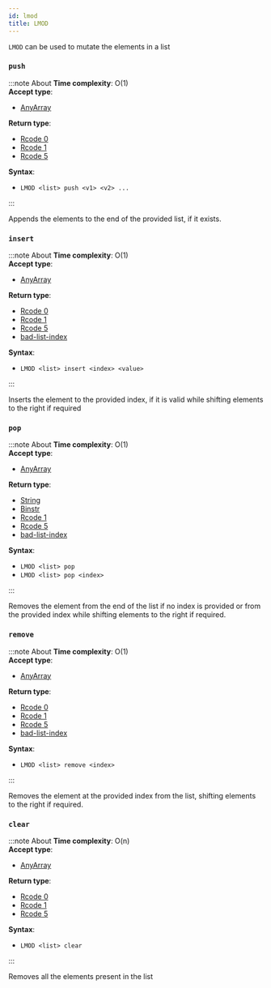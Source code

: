 ```yaml
---
id: lmod
title: LMOD
---
```


`LMOD` can be used to mutate the elements in a list

### `push`
:::note About
**Time complexity**: O(1)  
**Accept type**:

- [AnyArray](../protocol/data-types.md#any-array)

**Return type**:

- [Rcode 0](../protocol/response-codes.md)
- [Rcode 1](../protocol/response-codes.md)
- [Rcode 5](../protocol/response-codes.md)

**Syntax**:

- `LMOD <list> push <v1> <v2> ...`

:::

Appends the elements to the end of the provided list, if it exists.

### `insert`
:::note About
**Time complexity**: O(1)  
**Accept type**:

- [AnyArray](../protocol/data-types.md#any-array)

**Return type**:

- [Rcode 0](../protocol/response-codes.md)
- [Rcode 1](../protocol/response-codes.md)
- [Rcode 5](../protocol/response-codes.md)
- [bad-list-index](../protocol/errors.md#table-of-errors)

**Syntax**:

- `LMOD <list> insert <index> <value>`

:::

Inserts the element to the provided index, if it is valid while shifting elements
to the right if required


### `pop`
:::note About
**Time complexity**: O(1)  
**Accept type**:

- [AnyArray](../protocol/data-types.md#any-array)

**Return type**:

- [String](../protocol/skyhash.md#strings-)
- [Binstr](../protocol/skyhash.md#strings-)
- [Rcode 1](../protocol/response-codes.md)
- [Rcode 5](../protocol/response-codes.md)
- [bad-list-index](../protocol/errors.md#table-of-errors)

**Syntax**:

- `LMOD <list> pop`
- `LMOD <list> pop <index>`

:::

Removes the element from the end of the list if no index is provided or from the provided
index while shifting elements to the right if required.


### `remove`
:::note About
**Time complexity**: O(1)  
**Accept type**:

- [AnyArray](../protocol/data-types.md#any-array)

**Return type**:

- [Rcode 0](../protocol/response-codes.md)
- [Rcode 1](../protocol/response-codes.md)
- [Rcode 5](../protocol/response-codes.md)
- [bad-list-index](../protocol/errors.md#table-of-errors)

**Syntax**:

- `LMOD <list> remove <index>`

:::

Removes the element at the provided index from the list, shifting elements to the right
if required.


### `clear`
:::note About
**Time complexity**: O(n)  
**Accept type**:

- [AnyArray](../protocol/data-types.md#any-array)

**Return type**:

- [Rcode 0](../protocol/response-codes.md)
- [Rcode 1](../protocol/response-codes.md)
- [Rcode 5](../protocol/response-codes.md)

**Syntax**:

- `LMOD <list> clear`

:::

Removes all the elements present in the list


